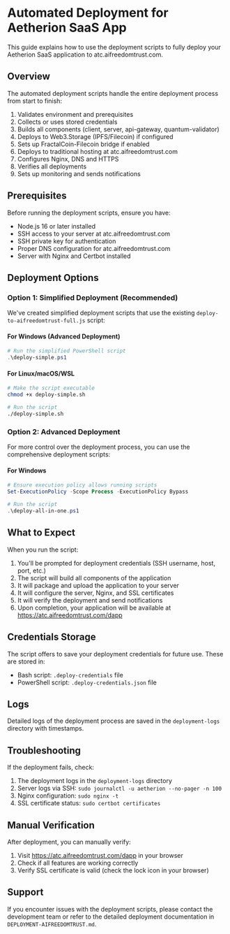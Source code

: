 # Automated Deployment for Aetherion SaaS App

This guide explains how to use the deployment scripts to fully deploy your Aetherion SaaS application to atc.aifreedomtrust.com.

## Overview

The automated deployment scripts handle the entire deployment process from start to finish:

1. Validates environment and prerequisites
2. Collects or uses stored credentials
3. Builds all components (client, server, api-gateway, quantum-validator)
4. Deploys to Web3.Storage (IPFS/Filecoin) if configured
5. Sets up FractalCoin-Filecoin bridge if enabled
6. Deploys to traditional hosting at atc.aifreedomtrust.com
7. Configures Nginx, DNS and HTTPS
8. Verifies all deployments
9. Sets up monitoring and sends notifications

## Prerequisites

Before running the deployment scripts, ensure you have:

- Node.js 16 or later installed
- SSH access to your server at atc.aifreedomtrust.com
- SSH private key for authentication
- Proper DNS configuration for atc.aifreedomtrust.com
- Server with Nginx and Certbot installed

## Deployment Options

### Option 1: Simplified Deployment (Recommended)

We've created simplified deployment scripts that use the existing `deploy-to-aifreedomtrust-full.js` script:

#### For Windows (Advanced Deployment)

```powershell
# Run the simplified PowerShell script
.\deploy-simple.ps1
```

#### For Linux/macOS/WSL

```bash
# Make the script executable
chmod +x deploy-simple.sh

# Run the script
./deploy-simple.sh
```

### Option 2: Advanced Deployment

For more control over the deployment process, you can use the comprehensive deployment scripts:

#### For Windows

```powershell
# Ensure execution policy allows running scripts
Set-ExecutionPolicy -Scope Process -ExecutionPolicy Bypass

# Run the script
.\deploy-all-in-one.ps1
```

## What to Expect

When you run the script:

1. You'll be prompted for deployment credentials (SSH username, host, port, etc.)
2. The script will build all components of the application
3. It will package and upload the application to your server
4. It will configure the server, Nginx, and SSL certificates
5. It will verify the deployment and send notifications
6. Upon completion, your application will be available at <https://atc.aifreedomtrust.com/dapp>

## Credentials Storage

The script offers to save your deployment credentials for future use. These are stored in:

- Bash script: `.deploy-credentials` file
- PowerShell script: `.deploy-credentials.json` file

## Logs

Detailed logs of the deployment process are saved in the `deployment-logs` directory with timestamps.

## Troubleshooting

If the deployment fails, check:

1. The deployment logs in the `deployment-logs` directory
2. Server logs via SSH: `sudo journalctl -u aetherion --no-pager -n 100`
3. Nginx configuration: `sudo nginx -t`
4. SSL certificate status: `sudo certbot certificates`

## Manual Verification

After deployment, you can manually verify:

1. Visit <https://atc.aifreedomtrust.com/dapp> in your browser
2. Check if all features are working correctly
3. Verify SSL certificate is valid (check the lock icon in your browser)

## Support

If you encounter issues with the deployment scripts, please contact the development team or refer to the detailed deployment documentation in `DEPLOYMENT-AIFREEDOMTRUST.md`.
